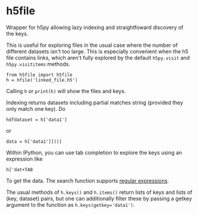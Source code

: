 # h5file
Wrapper for h5py allowing lazy indexing and straightfoward discovery of the keys.  

This is useful for exploring files in the usual case where the number of different datasets isn't too large. This is especially convenient when the h5 file contains links, which aren't fully explored by the default ```h5py.visit``` and ```h5py.visititems``` methods. 

```
from h5file import h5file
h = hfile('linked_file.h5')
```

Calling ```h``` or ```print(h)``` will show the files and keys.

Indexing returns datasets including partial matches string (provided they only match one key).  Do

```
hdfdataset = h['data1']
```

or 
```
data = h['data1'][()]
```

Within IPython, you can use tab completion to explore the keys using an expression like
```
h['dat+TAB
```

To get the data. The search function supports [regular expressions](https://docs.python.org/3/library/re.html).

The usual methods of 
```h.keys()```
and
```h.items()```
return lists of keys and lists of (key, dataset) pairs, but one can additionally filter these by passing a getkey argument to the function as
```h.keys(getkey='data1')```.

